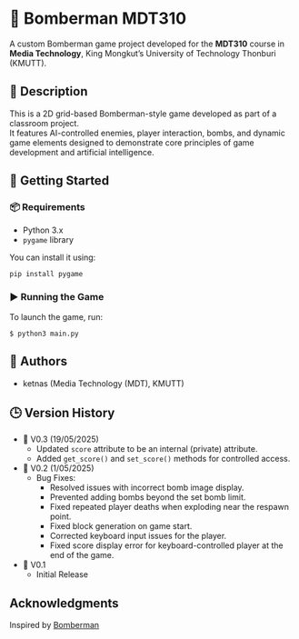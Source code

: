 # 🧨 Bomberman MDT310

A custom Bomberman game project developed for the **MDT310** course in **Media Technology**, King Mongkut’s University of Technology Thonburi (KMUTT).

## 📘 Description

This is a 2D grid-based Bomberman-style game developed as part of a classroom project.  
It features AI-controlled enemies, player interaction, bombs, and dynamic game elements designed to demonstrate core principles of game development and artificial intelligence.

## 🚀 Getting Started

### 📦 Requirements

- Python 3.x  
- `pygame` library

You can install it using:

```
pip install pygame
```
### ▶️ Running the Game
To launch the game, run:

```
$ python3 main.py
```


## 👥 Authors

- ketnas (Media Technology (MDT), KMUTT)

## 🕒  Version History
* 🔖 V0.3 (19/05/2025)
    * Updated `score` attribute to be an internal (private) attribute.
    * Added `get_score()` and `set_score()` methods for controlled access.
* 🔖 V0.2 (1/05/2025)
    * Bug Fixes:
        * Resolved issues with incorrect bomb image display.
        * Prevented adding bombs beyond the set bomb limit.
        * Fixed repeated player deaths when exploding near the respawn point.
        * Fixed block generation on game start.
        * Corrected keyboard input issues for the player.
        * Fixed score display error for keyboard-controlled player at the end of the game.
* 🔖 V0.1
    * Initial Release


## Acknowledgments

Inspired by [Bomberman](https://github.com/Forestf90/Bomberman)
